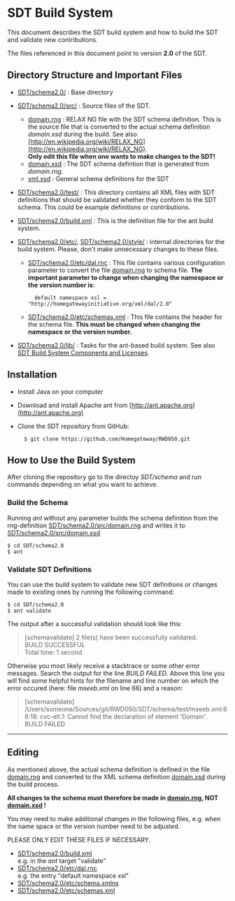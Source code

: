 # SDT Build System
This document describes the SDT build system and how to build the SDT and validate new contributions.

The files referenced in this document point to version **2.0** of the SDT.

## Directory Structure and Important Files
- [SDT/schema2.0/](../..) : Base directory
- [SDT/schema2.0/src/](../src/) : Source files of the SDT.
	- [domain.rng](../src/domain.rng) : RELAX NG file with the SDT schema definition. This is the source file that is converted to the actual schema definition *domain.xsd* during the build. See also [http://en.wikipedia.org/wiki/RELAX_NG](http://en.wikipedia.org/wiki/RELAX_NG).  
	**Only edit this file when one wants to make changes to the SDT!**
	- [domain.xsd](../src/domain.xsd) : The SDT schema defintion that is generated from *domain.rng*.
	- [xml.xsd](../src/xml.xsd) : General schema definitions for the SDT
- [SDT/schema2.0/test/](../test/) : This directory contains all XML files with SDT definitions that should be validated whether they conform to the SDT schema. This could be example definitions or contributions.
- [SDT/schema2.0/build.xml](../build.xml) : This is the definition file for the ant build system.
- [SDT/schema2.0/etc/](../etc/), [SDT/schema2.0/style/](../style/) : internal directories for the build system. Please, don't make unnecessary changes to these files.
 	- [SDT/schema2.0/etc/dal.rnc](../etc/dal.rnc) : This file contains various configuration parameter to convert the file [domain.rng](../src/domain.rng) to schema file. **The important parameter to change when changing the namespace or the version number is**:

			default namespace xsl = "http://homegatewayinitiative.org/xml/dal/2.0"

	- [SDT/schema2.0/etc/schemas.xml](../etc/schemas.xml) : This file contains the header for the schema file. **This must be changed when changing the namespace or the version number.**

- [SDT/schema2.0/lib/](lib/) : Tasks for the ant-based build system. See also [SDT Build System Components and Licenses](SDT%20Build%20System%20Components%20and%20Licenses.md).

## Installation
- Install Java on your computer
- Download and install Apache ant from [http://ant.apache.org](http://ant.apache.org)
- Clone the SDT repository from GitHub:

		$ git clone https://github.com/Homegateway/RWD050.git
	
## How to Use the Build System
After cloning the repository go to the directoy *SDT/schema* and run commands depending on what you want to achieve.

### Build the Schema
Running *ant* without any parameter builds the schema definition from the rng-definition [SDT/schema2.0/src/domain.rng](../src/domain.rng) and writes it to [SDT/schema2.0/src/domain.xsd](../src/domain.xsd)

	$ cd SDT/schema2.0
	$ ant

### Validate SDT Definitions
You can use the build system to validate new SDT definitions or changes made to existing ones by running the following command:

	$ cd SDT/schema2.0
	$ ant validate

The output after a successful validation should look like this:

>[schemavalidate] 2 file(s) have been successfully validated.  
>BUILD SUCCESSFUL  
>Total time: 1 second

Otherwise you most likely receive a stacktrace or some other error messages. Search the output for the line *BUILD FAILED*. Above this line you will find some helpful hints for the filename and line number on which the error occured (here: file *mseeb.xml* on line 66) and a reason:	

>[schemavalidate] /Users/someone/Sources/git/RWD050/SDT/schema/test/mseeb.xml:66:18: cvc-elt.1: Cannot find the declaration of element 'Domain'.    
>BUILD FAILED

---

##  Editing
As mentioned above, the actual schema definition is defined in the file [domain.rng](../src/domain.rng) and converted to the XML schema definition [domain.xsd](../src/domain.xsd) during the build process. 

**All changes to the schema must therefore be made in [domain.rng](../src/domain.rng), NOT [domain.xsd](../src/domain.xsd) !**

You may need to make additional changes in the following files, e.g. when the name space or the version number need to be adjusted.

PLEASE ONLY EDIT THESE FILES IF NECESSARY. 

- [SDT/schema2.0/build.xml](../build.xml)  
e.g. in the *ant* target "validate"
- [SDT/schema2.0/etc/dal.rnc](../etc/dal.rnc)  
e.g. the entry "default namespace xsl"
- [SDT/schema2.0/etc/schema.xmlns](../etc/schema.xmlns)
- [SDT/schema2.0/etc/schemas.xml](../etc/schemas.xml)
